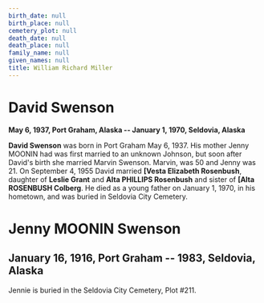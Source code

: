 ```yaml
---
birth_date: null
birth_place: null
cemetery_plot: null
death_date: null
death_place: null
family_name: null
given_names: null
title: William Richard Miller
---
```


# David Swenson

**May 6, 1937, Port Graham, Alaska -- January 1, 1970, Seldovia,
Alaska**

**David Swenson** was born in Port Graham May 6, 1937. His
mother Jenny MOONIN had was first married to an unknown Johnson, but
soon after David's birth she married Marvin Swenson. Marvin, was 50 and
Jenny was 21. On September 4, 1955 David married **[Vesta Elizabeth
Rosenbush**, daughter of **Leslie Grant** and
**Alta PHILLIPS Rosenbush** and sister of **[Alta
ROSENBUSH Colberg**. He died as a young father on January
1, 1970, in his hometown, and was buried in Seldovia City Cemetery.

# Jenny MOONIN Swenson

## January 16, 1916, Port Graham -- 1983, Seldovia, Alaska

Jennie is buried in the Seldovia City Cemetery, Plot \#211.

